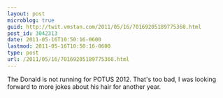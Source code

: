 ```yaml
---
layout: post
microblog: true
guid: http://twit.vmstan.com/2011/05/16/70169205189775360.html
post_id: 3042313
date: 2011-05-16T10:50:16-0600
lastmod: 2011-05-16T10:50:16-0600
type: post
url: /2011/05/16/70169205189775360.html
---
```

The Donald is not running for POTUS 2012. That's too bad, I was looking forward to more jokes about his hair for another year.
